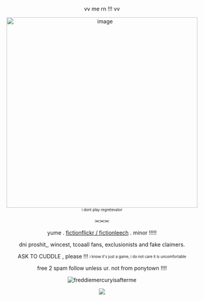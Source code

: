 
 <p align="center">vv me rn !!! vv</p>
 <p align="center">
<img width="500" height="500" alt="image" src="https://github.com/user-attachments/assets/480d9cb2-c0f2-4b48-b688-0e9f0356ad42" />
</h4>
 <sub><sup>i dont play regretevator</sup></sub>


<p align="center">⫘⫘⫘</p>

<p align="center">yume . <ins>fictionflickr / fictionleech</ins> . minor !!!!!</p> 
<p align="center">dni proshit,, wincest, tcoaall fans, exclusionists and fake claimers.</p>
<p align="center">ASK TO CUDDLE , please !!!
<sub><sup>i know it's just a game, i do not care it is uncomfortable</sup></sub>
<p align="center">free 2 spam follow unless ur. not from ponytown !!!!</p>


<p align="center"> <img src="https://komarev.com/ghpvc/?username=freddiemercuryisafterme&label=hi%20there%20^_^&color=1e0b0b&style=flat" alt="freddiemercuryisafterme" /> </p>

<p align="center"> 
 
</p>
<p align="center"> <img src="https://github.com/user-attachments/assets/3bde3362-a113-42a0-a25b-0527cc9b28cd" /> </p>
